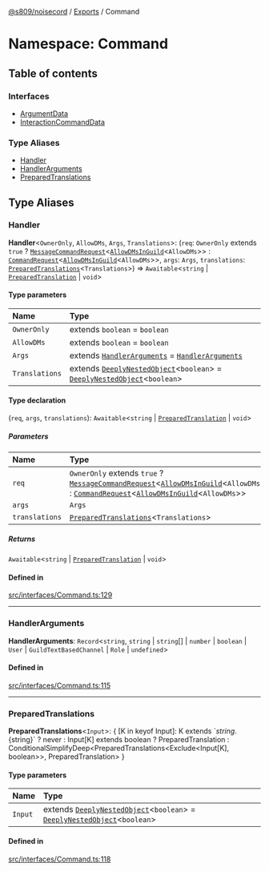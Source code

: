 [@s809/noisecord](../README.md) / [Exports](../modules.md) / Command

# Namespace: Command

## Table of contents

### Interfaces

- [ArgumentData](../interfaces/Command.ArgumentData.md)
- [InteractionCommandData](../interfaces/Command.InteractionCommandData.md)

### Type Aliases

- [Handler](Command.md#handler)
- [HandlerArguments](Command.md#handlerarguments)
- [PreparedTranslations](Command.md#preparedtranslations)

## Type Aliases

### Handler

 **Handler**<`OwnerOnly`, `AllowDMs`, `Args`, `Translations`\>: (`req`: `OwnerOnly` extends ``true`` ? [`MessageCommandRequest`](../classes/MessageCommandRequest.md)<[`AllowDMsInGuild`](../modules.md#allowdmsinguild)<`AllowDMs`\>\> : [`CommandRequest`](../classes/CommandRequest.md)<[`AllowDMsInGuild`](../modules.md#allowdmsinguild)<`AllowDMs`\>\>, `args`: `Args`, `translations`: [`PreparedTranslations`](Command.md#preparedtranslations)<`Translations`\>) => `Awaitable`<`string` \| [`PreparedTranslation`](../classes/PreparedTranslation-1.md) \| `void`\>

#### Type parameters

| Name | Type |
| :------ | :------ |
| `OwnerOnly` | extends `boolean` = `boolean` |
| `AllowDMs` | extends `boolean` = `boolean` |
| `Args` | extends [`HandlerArguments`](Command.md#handlerarguments) = [`HandlerArguments`](Command.md#handlerarguments) |
| `Translations` | extends [`DeeplyNestedObject`](../modules.md#deeplynestedobject)<`boolean`\> = [`DeeplyNestedObject`](../modules.md#deeplynestedobject)<`boolean`\> |

#### Type declaration

(`req`, `args`, `translations`): `Awaitable`<`string` \| [`PreparedTranslation`](../classes/PreparedTranslation-1.md) \| `void`\>

##### Parameters

| Name | Type |
| :------ | :------ |
| `req` | `OwnerOnly` extends ``true`` ? [`MessageCommandRequest`](../classes/MessageCommandRequest.md)<[`AllowDMsInGuild`](../modules.md#allowdmsinguild)<`AllowDMs`\>\> : [`CommandRequest`](../classes/CommandRequest.md)<[`AllowDMsInGuild`](../modules.md#allowdmsinguild)<`AllowDMs`\>\> |
| `args` | `Args` |
| `translations` | [`PreparedTranslations`](Command.md#preparedtranslations)<`Translations`\> |

##### Returns

`Awaitable`<`string` \| [`PreparedTranslation`](../classes/PreparedTranslation-1.md) \| `void`\>

#### Defined in

[src/interfaces/Command.ts:129](https://github.com/s809/noisecord/blob/master/src/interfaces/Command.ts#L129)

___

### HandlerArguments

 **HandlerArguments**: `Record`<`string`, `string` \| `string`[] \| `number` \| `boolean` \| `User` \| `GuildTextBasedChannel` \| `Role` \| `undefined`\>

#### Defined in

[src/interfaces/Command.ts:115](https://github.com/s809/noisecord/blob/master/src/interfaces/Command.ts#L115)

___

### PreparedTranslations

 **PreparedTranslations**<`Input`\>: { [K in keyof Input]: K extends \`${string}.${string}\` ? never : Input[K] extends boolean ? PreparedTranslation : ConditionalSimplifyDeep<PreparedTranslations<Exclude<Input[K], boolean\>\>, PreparedTranslation\> }

#### Type parameters

| Name | Type |
| :------ | :------ |
| `Input` | extends [`DeeplyNestedObject`](../modules.md#deeplynestedobject)<`boolean`\> = [`DeeplyNestedObject`](../modules.md#deeplynestedobject)<`boolean`\> |

#### Defined in

[src/interfaces/Command.ts:118](https://github.com/s809/noisecord/blob/master/src/interfaces/Command.ts#L118)
